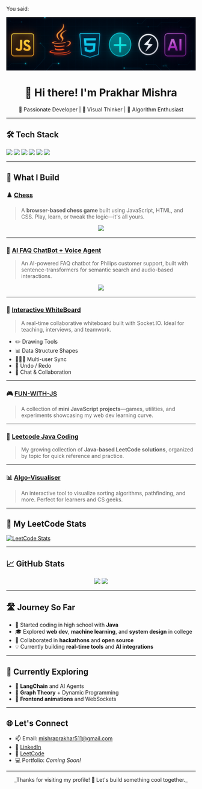 You said:
<!-- Banner -->
<p align="center">
  <img src="https://raw.githubusercontent.com/PrakharGEN/PrakharGEN/main/assets/main/Screenshot 2025-05-12 190333.png" alt="Tech Stack Banner" width="800px" />
</p>

<h1 align="center">👋 Hi there! I'm Prakhar Mishra</h1>
<p align="center">
  🚀 Passionate Developer | 🎨 Visual Thinker | 🧠 Algorithm Enthusiast
</p>

---

## 🛠️ Tech Stack

<p align="left">
  <img src="https://img.shields.io/badge/JavaScript-F7DF1E?style=for-the-badge&logo=javascript&logoColor=black"/>
  <img src="https://img.shields.io/badge/HTML5-E34F26?style=for-the-badge&logo=html5&logoColor=white"/>
  <img src="https://img.shields.io/badge/CSS3-1572B6?style=for-the-badge&logo=css3&logoColor=white"/>
  <img src="https://img.shields.io/badge/Java-ED8B00?style=for-the-badge&logo=java&logoColor=white"/>
  <img src="https://img.shields.io/badge/FastAPI-009688?style=for-the-badge&logo=fastapi&logoColor=white"/>
  <img src="https://img.shields.io/badge/Socket.IO-010101?style=for-the-badge&logo=socket.io&logoColor=white"/>
</p>

---

## 🧩 What I Build

### ♟️ [Chess](https://github.com/PrakharGEN/Chess)

> A **browser-based chess game** built using JavaScript, HTML, and CSS. Play, learn, or tweak the logic—it's all yours.

<p align="center">
  <img src="https://raw.githubusercontent.com/PrakharGEN/assets/main/chess-preview.gif" width="80%">
</p>

---

### 🤖 [AI FAQ ChatBot + Voice Agent](https://github.com/PrakharGEN/AI-FAQ-CHATBOT)

> An AI-powered FAQ chatbot for Philips customer support, built with sentence-transformers for semantic search and audio-based interactions.

<p align="center">
  <img src="https://raw.githubusercontent.com/PrakharGEN/assets/main/chatbot-preview.gif" width="80%">
</p>

---

### 📝 [Interactive WhiteBoard](https://github.com/PrakharGEN/WHITEBOARD)

> A real-time collaborative whiteboard built with Socket.IO. Ideal for teaching, interviews, and teamwork.

- ✏️ Drawing Tools  
- 📊 Data Structure Shapes  
- 🧑‍🤝‍🧑 Multi-user Sync  
- 🔄 Undo / Redo  
- 💬 Chat & Collaboration

---

### 🎮 [FUN-WITH-JS](https://github.com/PrakharGEN/FUN-WITHJS)

> A collection of **mini JavaScript projects**—games, utilities, and experiments showcasing my web dev learning curve.

---

### 📘 [Leetcode Java Coding](https://github.com/PrakharGEN/leetcode-java-coing)

> My growing collection of **Java-based LeetCode solutions**, organized by topic for quick reference and practice.

---

### 📊 [Algo-Visualiser](https://github.com/PrakharGEN/Algo-Visualise)

> An interactive tool to visualize sorting algorithms, pathfinding, and more. Perfect for learners and CS geeks.

---

## 🧠 My LeetCode Stats

[![LeetCode Stats](https://leetcard.jacoblin.cool/PrakharMishraEnginner?theme=dark&font=baloo&ext=hatmp)](https://leetcode.com/PrakharMishraEnginner)

---

## 📈 GitHub Stats

<p align="center">
  <img src="https://github-readme-stats.vercel.app/api?username=PrakharGEN&show_icons=true&theme=tokyonight" width="48%" />
  <img src="https://streak-stats.demolab.com/?user=PrakharGEN&theme=tokyonight" width="48%" />
</p>

---

## 🛣️ Journey So Far

- 🏁 Started coding in high school with **Java**
- 🎓 Explored **web dev**, **machine learning**, and **system design** in college
- 🤝 Collaborated in **hackathons** and **open source**
- 💡 Currently building **real-time tools** and **AI integrations**

---

## 🧭 Currently Exploring

- 🤖 **LangChain** and AI Agents  
- 🔗 **Graph Theory** + Dynamic Programming  
- 🎨 **Frontend animations** and WebSockets  

---

## 🌐 Let's Connect

- 📫 Email: mishraprakhar511@gmail.com  
- 💼 [LinkedIn](https://linkedin.com/in/prakharmishraengineer)  
- 🧠 [LeetCode](https://leetcode.com/PrakharMishraEnginner)  
- 💻 Portfolio: *Coming Soon!*  

---

<p align="center">
  _Thanks for visiting my profile! 🌟 Let's build something cool together._
</p>
